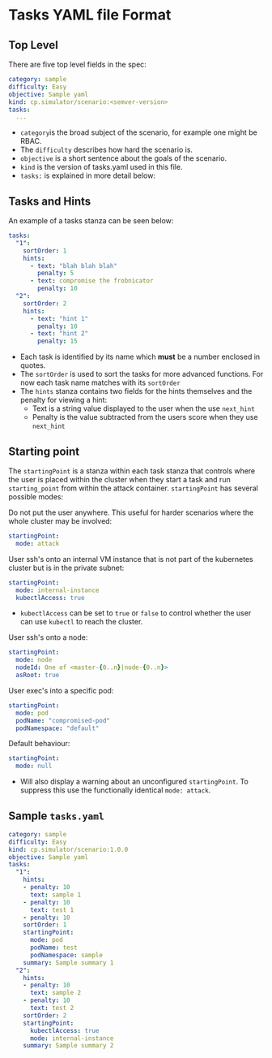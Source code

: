 # Tasks YAML file Format

## Top Level

There are five top level fields in the spec:

```YAML
category: sample
difficulty: Easy
objective: Sample yaml
kind: cp.simulator/scenario:<semver-version>
tasks: 
  ...
```

* `category`is the broad subject of the scenario, for example one might be RBAC. 
* The `difficulty` describes how hard the scenario is. 
* `objective` is a short sentence about the goals of the scenario. 
* `kind` is the version of tasks.yaml used in this file.
* `tasks:` is explained in more detail below:

## Tasks and Hints

An example of a tasks stanza can be seen below:

```YAML
tasks:
  "1":
    sortOrder: 1
    hints:
      - text: "blah blah blah"
        penalty: 5
      - text: compromise the frobnicator
        penalty: 10
  "2":
    sortOrder: 2
    hints:
      - text: "hint 1"
        penalty: 10
      - text: "hint 2"
        penalty: 15
```

* Each task is identified by its name which **must** be a number enclosed in quotes.
* The `sortOrder` is used to sort the tasks for more advanced functions. For now each task name matches with its `sortOrder`
* The `hints` stanza contains two fields for the hints themselves and the penalty for viewing a hint:
  * Text is a string value displayed to the user when the use `next_hint`
  * Penalty is the value subtracted from the users score when they use `next_hint`


## Starting point

The `startingPoint` is a stanza within each task stanza that controls where the user is placed within the cluster when they start a task and run `starting_point` from within the attack container. `startingPoint` has several possible modes:

Do not put the user anywhere. This useful for harder scenarios where the whole cluster may be involved:

```YAML
startingPoint:
  mode: attack
```

User ssh's onto an internal VM instance that is not part of the kubernetes cluster but is in the private subnet:

```YAML
startingPoint:
  mode: internal-instance
  kubectlAccess: true
```

* `kubectlAccess` can be set to `true` or `false` to control whether the user can use `kubectl` to reach the cluster.

User ssh's onto a node:

```YAML
startingPoint:
  mode: node
  nodeId: One of <master-{0..n}|node-{0..n}>
  asRoot: true
```

User exec's into a specific pod:

```YAML
startingPoint:
  mode: pod
  podName: "compromised-pod"
  podNamespace: "default"
```

Default behaviour:

```YAML
startingPoint:
  mode: null
```

* Will also display a warning about an unconfigured `startingPoint`. To suppress this use the functionally identical `mode: attack`.

## Sample `tasks.yaml`

```YAML
category: sample
difficulty: Easy
kind: cp.simulator/scenario:1.0.0
objective: Sample yaml
tasks:
  "1":
    hints:
    - penalty: 10
      text: sample 1
    - penalty: 10
      text: test 1
    - penalty: 10
    sortOrder: 1
    startingPoint:
      mode: pod
      podName: test
      podNamespace: sample
    summary: Sample summary 1
  "2":
    hints:
    - penalty: 10
      text: sample 2
    - penalty: 10
      text: test 2
    sortOrder: 2
    startingPoint:
      kubectlAccess: true
      mode: internal-instance
    summary: Sample summary 2
```
